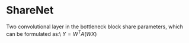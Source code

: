 # ShareNet
Two convolutional layer in the bottleneck block share parameters, which can be formulated as:\\
$Y=W^{T}A(WX)$

